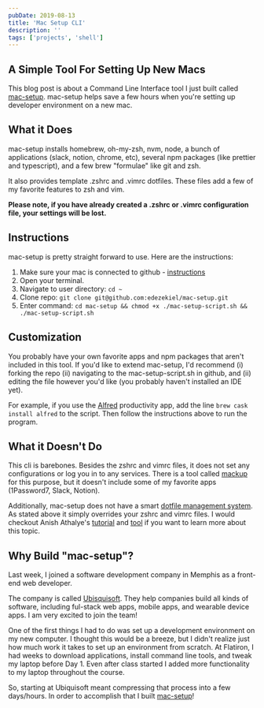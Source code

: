 ```yaml
---
pubDate: 2019-08-13
title: 'Mac Setup CLI'
description: ''
tags: ['projects', 'shell']
---
```


## A Simple Tool For Setting Up New Macs

This blog post is about a Command Line Interface tool I just built called [mac-setup](https://github.com/edezekiel/mac-setup). mac-setup helps save a few hours when you're setting up developer environment on a new mac.

## What it Does

mac-setup installs homebrew, oh-my-zsh, nvm, node, a bunch of applications (slack, notion, chrome, etc), several npm packages (like prettier and typescript), and a few brew "formulae" like git and zsh.

It also provides template .zshrc and .vimrc dotfiles. These files add a few of my favorite features to zsh and vim.

**Please note, if you have already created a .zshrc or .vimrc configuration file, your settings will be lost.**

## Instructions

mac-setup is pretty straight forward to use. Here are the instructions:

1. Make sure your mac is connected to github - [instructions](https://help.github.com/en/articles/set-up-git)
1. Open your terminal.
1. Navigate to user directory: `cd ~`
1. Clone repo: `git clone git@github.com:edezekiel/mac-setup.git`
1. Enter command: `cd mac-setup && chmod +x ./mac-setup-script.sh && ./mac-setup-script.sh`

## Customization

You probably have your own favorite apps and npm packages that aren't included in this tool. If you'd like to extend mac-setup, I'd recommend (i) forking the repo (ii) navigating to the mac-setup-script.sh in github, and (ii) editing the file however you'd like (you probably haven't installed an IDE yet).

For example, if you use the [Alfred](https://www.alfredapp.com/) productivity app, add the line `brew cask install alfred` to the script. Then follow the instructions above to run the program.

## What it Doesn't Do

This cli is barebones. Besides the zshrc and vimrc files, it does not set any configurations or log you in to any services. There is a tool called [mackup](https://github.com/lra/mackup) for this purpose, but it doesn't include some of my favorite apps (1Password7, Slack, Notion).

Additionally, mac-setup does not have a smart [dotfile management system](https://dotfiles.github.io/). As stated above it simply overrides your zshrc and vimrc files. I would checkout Anish Athalye's [tutorial](https://www.anishathalye.com/2014/08/03/managing-your-dotfiles/) and [tool](https://github.com/anishathalye/dotbot) if you want to learn more about this topic.

## Why Build "mac-setup"?

Last week, I joined a software development company in Memphis as a front-end web developer.

The company is called [Ubisquisoft](http://www.ubiquisoft.com/). They help companies build all kinds of software, including ful-stack web apps, mobile apps, and wearable device apps. I am very
excited to join the team!

One of the first things I had to do was set up a development environment on my new computer. I thought
this would be a breeze, but I didn't realize just how much work it takes to set up an environment from scratch. At Flatiron, I had weeks to download applications, install command line tools, and tweak my laptop before Day 1. Even after class started I added more functionality to my laptop throughout the course.

So, starting at Ubiquisoft meant compressing that process into a few days/hours. In order to accomplish that I built [mac-setup](https://github.com/edezekiel/mac-setup)!
